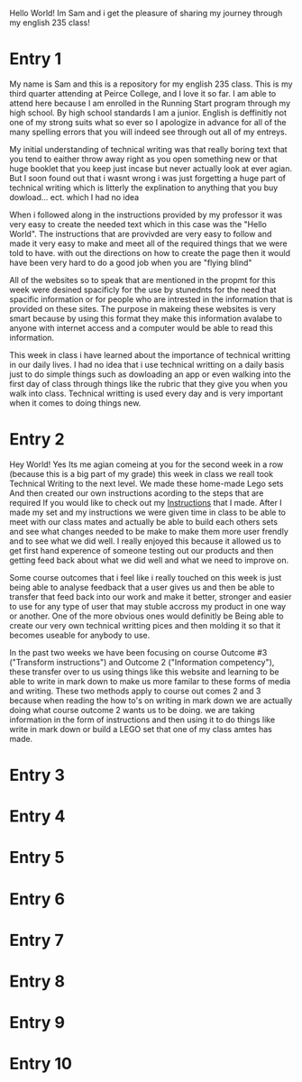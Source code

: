 Hello World! Im Sam and i get the pleasure of sharing my journey through my english 235 class!

# Entry 1
  My name is Sam and this is a repository for my english 235 class. This is my third quarter attending at Peirce College, and I love it so far. I am able to attend here because I am enrolled in the Running Start program through my high school. By high school standards I am a junior. English is deffinitly not one of my strong suits what so ever so I apologize in advance for all of the many spelling errors that you will indeed see through out all of my entreys.
  
  My initial understanding of technical writing was that really boring text that you tend to eaither throw away right as you open something new or that huge booklet that you keep just incase but never actually look at ever agian. But I soon found out that i wasnt wrong i was just forgetting a huge part of technical writing which is litterly the explination to anything that you buy dowload... ect. which I had no idea
 
 When i followed along in the instructions provided by my professor it was very easy to create the needed text which in this case was the "Hello World". The instructions that are provivded are very easy to follow and made it very easy to make and meet all of the required things that we were told to have. with out the directions on how to create the page then it would have been very hard to do a good job when you are "flying blind"
 
 All of the websites so to speak that are mentioned in the propmt for this week were desined spacificly for the use by stunednts for the need that spacific information or for people who are intrested in the information that is provided on these sites. The purpose in makeing these websites is very smart because by using this format they make this information avalabe to anyone with internet access and a computer would be able to read this information.
 
 This week in class i have learned about the importance of technical writting in our daily lives. I had no idea that i use technical writting on a daily basis just to do simple things such as dowloading an app or even walking into the first day of class through things like the rubric that they give you when you walk into class. Technical writting is used every day and is very important when it comes to doing things new.
 
# Entry 2
Hey World! Yes Its me agian comeing at you for the second week in a row (because this is a big part of my grade) this week in class we reall took Technical Writing to the next level. We made these home-made Lego sets And then created our own instructions acording to the steps that are required If you would like to check out my [Instructions](https://github.com/Sdetweiler320/ReaserchlogENG235.md/blob/master/LEGO%2BInstructions-Eng235.docx) that I made. After I made my set and my instructions we were given time in class to be able to meet with our class mates and actually be able to build each others sets and see what changes needed to be make to make them more user frendly and to see what we did well. I really enjoyed this because it allowed us to get first hand experence of someone testing out our products and then getting feed back about what we did well and what we need to improve on.

Some course outcomes that i feel like i really touched on this week is just being able to analyse feedback that a user gives us and then be able to transfer that feed back into our work and make it better, stronger and easier to use for any type of user that may stuble accross my product in one way or another. One of the more obvious ones would definitly be Being able to create our very own technical writting pices and then molding it so that it becomes useable for anybody to use.

In the past two weeks we have been focusing on course Outcome #3 ("Transform instructions") and Outcome 2 ("Information competency"), these transfer over to us using things like this website and learning to be able to write in mark down to make us more familar to these forms of media and writing. These two methods apply to course out comes 2 and 3 because when reading the how to's on writing in mark down we are actually doing what course outcome 2 wants us to be doing. we are taking information in the form of instructions and then using it to do things like write in mark down or build a LEGO set that one of my class amtes has made.


# Entry 3

# Entry 4

# Entry 5

# Entry 6

# Entry 7

# Entry 8

# Entry 9

# Entry 10
